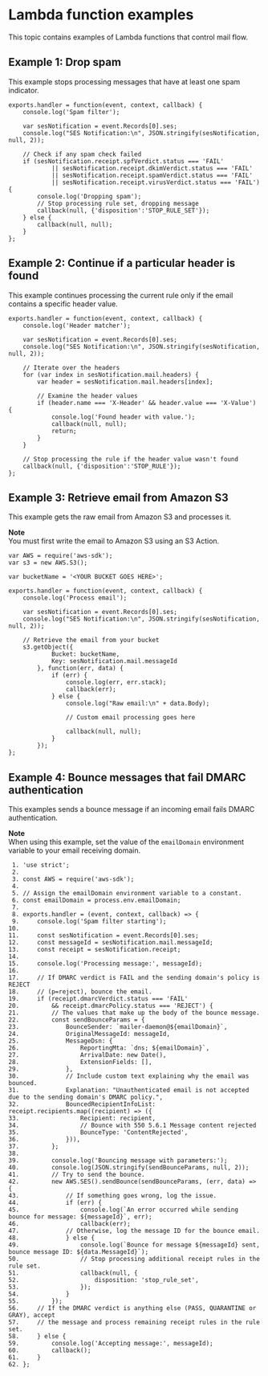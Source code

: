 # Lambda function examples<a name="receiving-email-action-lambda-example-functions"></a>

This topic contains examples of Lambda functions that control mail flow\.

## Example 1: Drop spam<a name="receiving-email-action-lambda-example-functions-1"></a>

This example stops processing messages that have at least one spam indicator\.

```
exports.handler = function(event, context, callback) {
    console.log('Spam filter');
    
    var sesNotification = event.Records[0].ses;
    console.log("SES Notification:\n", JSON.stringify(sesNotification, null, 2));
 
    // Check if any spam check failed
    if (sesNotification.receipt.spfVerdict.status === 'FAIL'
            || sesNotification.receipt.dkimVerdict.status === 'FAIL'
            || sesNotification.receipt.spamVerdict.status === 'FAIL'
            || sesNotification.receipt.virusVerdict.status === 'FAIL') {
        console.log('Dropping spam');
        // Stop processing rule set, dropping message
        callback(null, {'disposition':'STOP_RULE_SET'});
    } else {
        callback(null, null);   
    }
};
```

## Example 2: Continue if a particular header is found<a name="receiving-email-action-lambda-example-functions-2"></a>

This example continues processing the current rule only if the email contains a specific header value\.

```
exports.handler = function(event, context, callback) {
    console.log('Header matcher');
 
    var sesNotification = event.Records[0].ses;
    console.log("SES Notification:\n", JSON.stringify(sesNotification, null, 2));
    
    // Iterate over the headers
    for (var index in sesNotification.mail.headers) {
        var header = sesNotification.mail.headers[index];
        
        // Examine the header values
        if (header.name === 'X-Header' && header.value === 'X-Value') {
            console.log('Found header with value.');
            callback(null, null);
            return;
        }
    }
    
    // Stop processing the rule if the header value wasn't found
    callback(null, {'disposition':'STOP_RULE'});    
};
```

## Example 3: Retrieve email from Amazon S3<a name="receiving-email-action-lambda-example-functions-3"></a>

This example gets the raw email from Amazon S3 and processes it\.

**Note**  
You must first write the email to Amazon S3 using an S3 Action\.

```
var AWS = require('aws-sdk');
var s3 = new AWS.S3();
 
var bucketName = '<YOUR BUCKET GOES HERE>';
 
exports.handler = function(event, context, callback) {
    console.log('Process email');
 
    var sesNotification = event.Records[0].ses;
    console.log("SES Notification:\n", JSON.stringify(sesNotification, null, 2));
    
    // Retrieve the email from your bucket
    s3.getObject({
            Bucket: bucketName,
            Key: sesNotification.mail.messageId
        }, function(err, data) {
            if (err) {
                console.log(err, err.stack);
                callback(err);
            } else {
                console.log("Raw email:\n" + data.Body);
                
                // Custom email processing goes here
                
                callback(null, null);
            }
        });
};
```

## Example 4: Bounce messages that fail DMARC authentication<a name="receiving-email-action-lambda-example-functions-4"></a>

This examples sends a bounce message if an incoming email fails DMARC authentication\.

**Note**  
When using this example, set the value of the `emailDomain` environment variable to your email receiving domain\.

```
 1. 'use strict';
 2. 
 3. const AWS = require('aws-sdk');
 4. 
 5. // Assign the emailDomain environment variable to a constant.
 6. const emailDomain = process.env.emailDomain;
 7. 
 8. exports.handler = (event, context, callback) => {
 9.     console.log('Spam filter starting');
10. 
11.     const sesNotification = event.Records[0].ses;
12.     const messageId = sesNotification.mail.messageId;
13.     const receipt = sesNotification.receipt;
14. 
15.     console.log('Processing message:', messageId);
16. 
17.     // If DMARC verdict is FAIL and the sending domain's policy is REJECT
18.     // (p=reject), bounce the email.
19.     if (receipt.dmarcVerdict.status === 'FAIL' 
20.         && receipt.dmarcPolicy.status === 'REJECT') {
21.         // The values that make up the body of the bounce message.
22.         const sendBounceParams = {
23.             BounceSender: `mailer-daemon@${emailDomain}`,
24.             OriginalMessageId: messageId,
25.             MessageDsn: {
26.                 ReportingMta: `dns; ${emailDomain}`,
27.                 ArrivalDate: new Date(),
28.                 ExtensionFields: [],
29.             },
30.             // Include custom text explaining why the email was bounced.
31.             Explanation: "Unauthenticated email is not accepted due to the sending domain's DMARC policy.",
32.             BouncedRecipientInfoList: receipt.recipients.map((recipient) => ({
33.                 Recipient: recipient,
34.                 // Bounce with 550 5.6.1 Message content rejected
35.                 BounceType: 'ContentRejected',
36.             })),
37.         };
38. 
39.         console.log('Bouncing message with parameters:');
40.         console.log(JSON.stringify(sendBounceParams, null, 2));
41.         // Try to send the bounce. 
42.         new AWS.SES().sendBounce(sendBounceParams, (err, data) => {
43.             // If something goes wrong, log the issue.
44.             if (err) {
45.                 console.log(`An error occurred while sending bounce for message: ${messageId}`, err);
46.                 callback(err);
47.             // Otherwise, log the message ID for the bounce email.
48.             } else {
49.                 console.log(`Bounce for message ${messageId} sent, bounce message ID: ${data.MessageId}`);
50.                 // Stop processing additional receipt rules in the rule set.
51.                 callback(null, {
52.                     disposition: 'stop_rule_set',
53.                 });
54.             }
55.         });
56.     // If the DMARC verdict is anything else (PASS, QUARANTINE or GRAY), accept
57.     // the message and process remaining receipt rules in the rule set.
58.     } else {
59.         console.log('Accepting message:', messageId);
60.         callback();
61.     }
62. };
```
